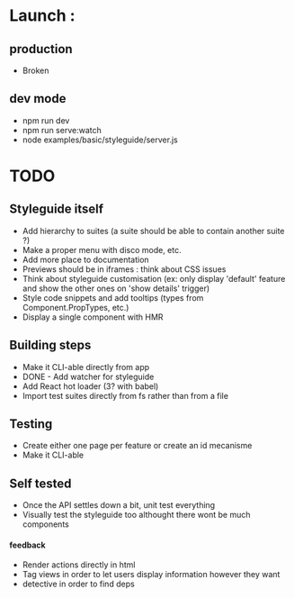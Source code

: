 # Launch :

## production

* Broken

## dev mode

* npm run dev
* npm run serve:watch
* node examples/basic/styleguide/server.js

# TODO

## Styleguide itself

- Add hierarchy to suites (a suite should be able to contain another suite ?)
- Make a proper menu with disco mode, etc.
- Add more place to documentation
- Previews should be in iframes : think about CSS issues
- Think about styleguide customisation (ex: only display 'default' feature and show the other ones on 'show details' trigger)
- Style code snippets and add tooltips (types from Component.PropTypes, etc.)
- Display a single component with HMR

## Building steps

- Make it CLI-able directly from app
- DONE - Add watcher for styleguide
- Add React hot loader (3? with babel)
- Import test suites directly from fs rather than from a file

## Testing

- Create either one page per feature or create an id mecanisme
- Make it CLI-able

## Self tested

- Once the API settles down a bit, unit test everything
- Visually test the styleguide too althought there wont be much components

#### feedback

- Render actions directly in html
- Tag views in order to let users display information however they want
- detective in order to find deps
